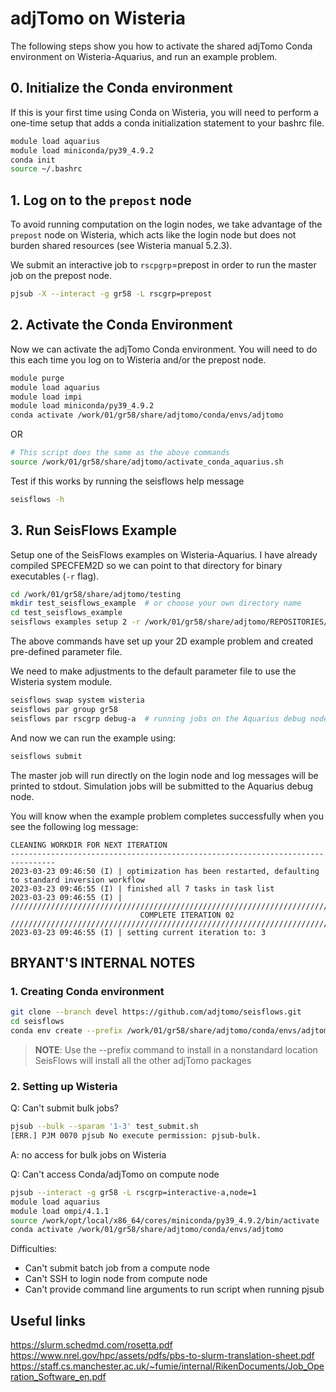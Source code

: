 # adjTomo on Wisteria

The following steps show you how to activate the shared adjTomo Conda
environment on Wisteria-Aquarius, and run an example problem.

## 0. Initialize the Conda environment

If this is your first time using Conda on Wisteria, you will need to 
perform a one-time setup that adds a conda initialization statement
to your bashrc file.

```bash
module load aquarius
module load miniconda/py39_4.9.2
conda init 
source ~/.bashrc 
```

## 1. Log on to the `prepost` node

To avoid running computation on the login nodes, we take advantage of the 
`prepost` node on Wisteria, which acts like the login node but does not burden 
shared resources (see Wisteria manual 5.2.3).

We submit an interactive job to `rscpgrp`=prepost in order to run the master 
job on the prepost node.

```bash
pjsub -X --interact -g gr58 -L rscgrp=prepost
```

## 2. Activate the Conda Environment

Now we can activate the adjTomo Conda environment. You will need to 
do this each time you log on to Wisteria and/or the prepost node.

```bash
module purge
module load aquarius
module load impi
module load miniconda/py39_4.9.2
conda activate /work/01/gr58/share/adjtomo/conda/envs/adjtomo
```

OR 

```bash
# This script does the same as the above commands
source /work/01/gr58/share/adjtomo/activate_conda_aquarius.sh
```

Test if this works by running the seisflows help message

```bash
seisflows -h
```

## 3. Run SeisFlows Example

Setup one of the SeisFlows examples on Wisteria-Aquarius. I have already compiled
SPECFEM2D so we can point to that directory for binary executables (`-r` flag).

```bash
cd /work/01/gr58/share/adjtomo/testing
mkdir test_seisflows_example  # or choose your own directory name
cd test_seisflows_example
seisflows examples setup 2 -r /work/01/gr58/share/adjtomo/REPOSITORIES/specfem2d
```

The above commands have set up your 2D example problem and created pre-defined
parameter file. 

We need to make adjustments to the default parameter file to use the Wisteria 
system module.

```bash
seisflows swap system wisteria
seisflows par group gr58
seisflows par rscgrp debug-a  # running jobs on the Aquarius debug node
```

And now we can run the example using:

```bash
seisflows submit
```

The master job will run directly on the login node and log messages will be 
printed to stdout. Simulation jobs will be submitted to the Aquarius debug
node.

You will know when the example problem completes successfully when you
see the following log message:

```
CLEANING WORKDIR FOR NEXT ITERATION
--------------------------------------------------------------------------------
2023-03-23 09:46:50 (I) | optimization has been restarted, defaulting to standard inversion workflow
2023-03-23 09:46:55 (I) | finished all 7 tasks in task list
2023-03-23 09:46:55 (I) | 
////////////////////////////////////////////////////////////////////////////////
                             COMPLETE ITERATION 02                              
////////////////////////////////////////////////////////////////////////////////
2023-03-23 09:46:55 (I) | setting current iteration to: 3
```

## BRYANT'S INTERNAL NOTES

### 1. Creating Conda environment 

```bash
git clone --branch devel https://github.com/adjtomo/seisflows.git
cd seisflows
conda env create --prefix /work/01/gr58/share/adjtomo/conda/envs/adjtomo -f environment.yml
```

> __NOTE__: Use the --prefix command to install in a nonstandard location 
  SeisFlows will install all the other adjTomo packages

### 2. Setting up Wisteria

Q: Can't submit bulk jobs?

```bash
pjsub --bulk --sparam '1-3' test_submit.sh   
[ERR.] PJM 0070 pjsub No execute permission: pjsub-bulk.
```

A: no access for bulk jobs on Wisteria

Q: Can't access Conda/adjTomo on compute node
```bash
pjsub --interact -g gr58 -L rscgrp=interactive-a,node=1
module load aquarius
module load ompi/4.1.1
source /work/opt/local/x86_64/cores/miniconda/py39_4.9.2/bin/activate
conda activate /work/01/gr58/share/adjtomo/conda/envs/adjtomo
```

Difficulties:
- Can't submit batch job from a compute node
- Can't SSH to login node from compute node
- Can't provide command line arguments to run script when running pjsub


## Useful links
https://slurm.schedmd.com/rosetta.pdf
https://www.nrel.gov/hpc/assets/pdfs/pbs-to-slurm-translation-sheet.pdf
https://staff.cs.manchester.ac.uk/~fumie/internal/RikenDocuments/Job_Operation_Software_en.pdf
